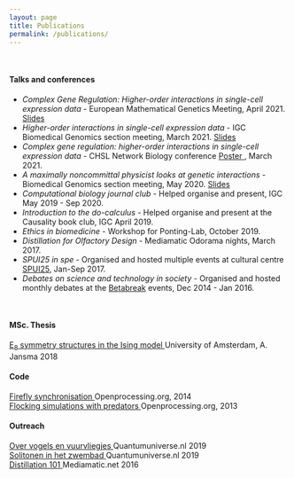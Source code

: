 ```yaml
---
layout: page
title: Publications
permalink: /publications/
---
```




<br>
<h4>Talks and conferences</h4>
<ul>
<li><i>Complex Gene Regulation: Higher-order interactions in single-cell expression data</i> - European Mathematical Genetics Meeting, April 2021. <a href="/assets/EMGM21_talk_handout.pdf" target="_blank"> Slides </a></li>
<li><i>Higher-order interactions in single-cell expression data</i> - IGC Biomedical Genomics section meeting, March 2021. <a href="/assets/BG_section_talk_16_03_21_handout.pdf" target="_blank"> Slides </a></li>
<li><i>Complex gene regulation: higher-order interactions in single-cell expression data</i> - CHSL Network Biology conference <a href="/assets/Higher_order_interactions_CSHL.pdf" target="_blank"> Poster </a>, March 2021.</li>
<li><i>A maximally noncommittal physicist looks at genetic interactions</i> - Biomedical Genomics section meeting, May 2020. <a href="/assets/BG_pres_1.pdf" target="_blank"> Slides </a></li>
<li><i>Computational biology journal club</i> - Helped organise and present, IGC May 2019 - Sep 2020.</li>
<li><i>Introduction to the do-calculus</i> - Helped organise and present at the Causality book club, IGC April 2019.</li>
<li><i>Ethics in biomedicine</i> - Workshop for Ponting-Lab, October 2019.</li>
<li><i>Distillation for Olfactory Design</i> - Mediamatic Odorama nights, March 2017.</li>
<li><i>SPUI25 in spe</i> - Organised and hosted multiple events at cultural centre <a href="https://www.spui25.nl">SPUI25</a>, Jan-Sep 2017.</li>
<li><i>Debates on science and technology in society</i> - Organised and hosted monthly debates at the <a href="https://betabreak.squarespace.com">Betabreak</a> events, Dec 2014 - Jan 2016.</li>
</ul>
<br>


<h4>MSc. Thesis</h4>
<a href="/assets/mscThesis.pdf" target="_blank"> E<sub>8</sub> symmetry structures in the Ising model </a> University of Amsterdam, A. Jansma 2018

<br>
<h4>Code</h4>
<a href="https://www.openprocessing.org/sketch/128903" target="_blank"> Firefly synchronisation </a> Openprocessing.org, 2014 <br>
<a href="https://www.openprocessing.org/sketch/126516" target="_blank"> Flocking simulations with predators </a> Openprocessing.org, 2013

<br>
<h4>Outreach</h4>
<a href="https://www.quantumuniverse.nl/over-vogels-en-vuurvliegjes" target="_blank"> Over vogels en vuurvliegjes </a> Quantumuniverse.nl 2019<br>
<a href="https://www.quantumuniverse.nl/solitonen-het-zwembad" target="_blank"> Solitonen in het zwembad </a> Quantumuniverse.nl 2019<br>
<a href="https://www.mediamatic.net/en/page/284175/distillation-101" target="_blank"> Distillation 101 </a> Mediamatic.net 2016


